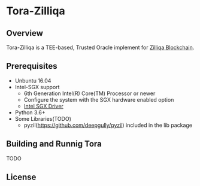 # Tora-Zilliqa 



## Overview
Tora-Zilliqa is a TEE-based, Trusted Oracle implement for [Zilliqa Blockchain](https://zilliqa.com/). 

## Prerequisites

- Unbuntu 16.04
- Intel-SGX support
  - 6th Generation Intel(R) Core(TM) Processor or newer
  - Configure the system with the SGX hardware enabled option
  - [Intel SGX Driver](https://github.com/intel/linux-sgx-driver)
- Python 3.6+
- Some Libraries(TODO)
  - pyzil(https://github.com/deepgully/pyzil) included in the lib package
## Building and Runnig Tora

TODO



## License



